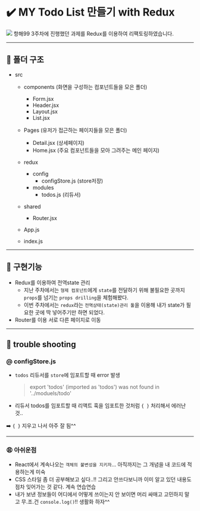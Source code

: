 # ✔️ MY Todo List 만들기 with Redux
![](https://velog.velcdn.com/images/jhhyung/post/23f1a108-7d87-462e-9326-bdf4f253e339/image.png)
항해99 3주차에 진행했던 과제를 Redux를 이용하여 리팩토링하였습니다.

---
## 📁 폴더 구조
- src
    - components (화면을 구성하는 컴포넌트들을 모은 폴더)
       -  Form.jsx
        - Header.jsx
        - Layout.jsx
        - List.jsx
    - Pages (유저가 접근하는 페이지들을 모은 폴더)
        - Detail.jsx (상세페이지)
        - Home.jsx   (주요 컴포넌트들을 모아 그려주는 메인 페이지)
    - redux
        - config
            - configStore.js (store저장)
        - modules
            - todos.js       (리듀서)
    - shared
        - Router.jsx

    - App.js
    - index.js
---
## 📌 구현기능
- Redux를 이용하여 전역state 관리
    - 지난 주차에서는 `형제 컴포넌트`에게 `state`를 전달하기 위해 불필요한 곳까지 `props`를 넘기는 `props drilling`을 체험해봤다.
    - 이번 주차에서는 `redux`라는 `전역상태(state)관리 툴`을 이용해 내가 state가 필요한 곳에 딱 넣어주기만 하면 되었다.
- Router를 이용 서로 다른 페이지로 이동 

---
## 📌 trouble shooting
### @ configStore.js
- `todos` 리듀서를 `store`에 임포트할 때 error 발생
    > export 'todos' (imported as 'todos') was not found in '../moduels/todo'
-  리듀서 todos를 임포트할 때 리액트 훅을 임포트한 것처럼 `{ }` 처리해서 에러난 것..

➡️ `{ }` 지우고 나서 아주 잘 됨^^

---
### 😩 아쉬운점
- React에서 계속나오는 `객체의 불변성을 지키자`... 아직까지는 그 개념을 내 코드에 적용하는게 미숙
- CSS 스타일 좀 더 공부해보고 싶다..!! 그리고 안쓰다보니까 이미 알고 있던 내용도 점차 잊어가는 것 같다. 계속 연습연습
- 내가 보낸 정보들이 어디에서 어떻게 쓰이는지 안 보이면 머리 싸매고 고민하지 말고 무.조.건 `console.log()`!! 생활화 하자^^